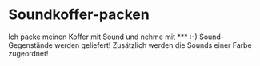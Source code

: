 # Soundkoffer-packen
Ich packe meinen Koffer mit Sound und nehme mit *** :-) Sound-Gegenstände werden geliefert! Zusätzlich werden die Sounds einer Farbe zugeordnet!
